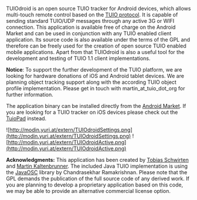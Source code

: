 TUIOdroid is an open source TUIO tracker for Android devices, which allows multi-touch remote control based on the <a href='http://www.tuio.org/'>TUIO protocol</a>. It is capable of sending standard TUIO/UDP messages through any active 3G or WIFI connection. This application is available free of charge on the Android Market and can be used in conjunction with any TUIO enabled client application. Its source code is also available under the terms of the GPL and therefore can be freely used for the creation of open source TUIO enabled mobile applications. Apart from that TUIOdroid is also a useful tool for the development and testing of TUIO 1.1 client implementations.

<b>Notice</b>: To support the further development of the TUIO platform, we are looking for hardware donations of iOS and Android tablet devices. We are planning object tracking support along with the according TUIO object profile implementation. Please get in touch with martin\_at\_tuio\_dot\_org for further information.

The application binary can be installed directly from the <a href='https://market.android.com/details?id=tuioDroid.impl'>Android Market</a>. If you are looking for a TUIO tracker on iOS devices please check out the <a href='https://code.google.com/p/tuiopad'>TuioPad</a> instead.

![http://modin.yuri.at/extern/TUIOdroidSettings.png](http://modin.yuri.at/extern/TUIOdroidSettings.png)
![http://modin.yuri.at/extern/TUIOdroidActive.png](http://modin.yuri.at/extern/TUIOdroidActive.png)

<b>Acknowledgments:</b>
This application has been created by <a href='http://radar-touch.com/'>Tobias Schwirten</a> and <a href='http://modin.yuri.at/'>Martin Kaltenbrunner</a>. The included Java TUIO implementation is using the <a href='http://www.illposed.com/software/javaosc.html'>JavaOSC</a> library by Chandrasekhar Ramakrishnan. Please note that the GPL demands the publication of the full source code of any derived work. If you are planning to develop a proprietary application based on this code, we may be able to provide an alternative commercial license option.<p>